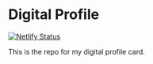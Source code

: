 # Digital Profile

[![Netlify Status](https://api.netlify.com/api/v1/badges/7a71a6b7-3b68-4a29-b21f-41cb6c7fd855/deploy-status)](https://app.netlify.com/sites/soft-tiramisu-65cdb7/deploys)

This is the repo for my digital profile card.

